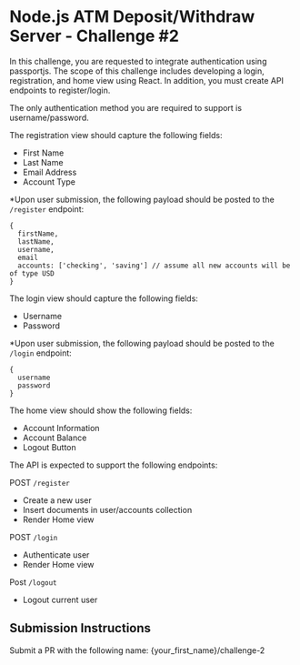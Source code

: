 # Node.js ATM Deposit/Withdraw Server - Challenge #2

In this challenge, you are requested to integrate authentication using passportjs. The scope of this challenge includes developing a login, registration, and home view using React. In addition, you must create API endpoints to register/login.

The only authentication method you are required to support is username/password. 

The registration view should capture the following fields:
- First Name
- Last Name
- Email Address
- Account Type

*Upon user submission, the following payload should be posted to the `/register` endpoint:

```
{
  firstName,
  lastName,
  username,
  email
  accounts: ['checking', 'saving'] // assume all new accounts will be of type USD
}
```

The login view should capture the following fields:
- Username
- Password

*Upon user submission, the following payload should be posted to the `/login` endpoint:

```
{
  username
  password
}
```

The home view should show the following fields:
- Account Information
- Account Balance
- Logout Button

The API is expected to support the following endpoints:

POST `/register`
 - Create a new user
 - Insert documents in user/accounts collection
 - Render Home view
 
POST `/login`
 - Authenticate user
 - Render Home view
 
Post `/logout`
 - Logout current user

## Submission Instructions
Submit a PR with the following name:
{your_first_name}/challenge-2
